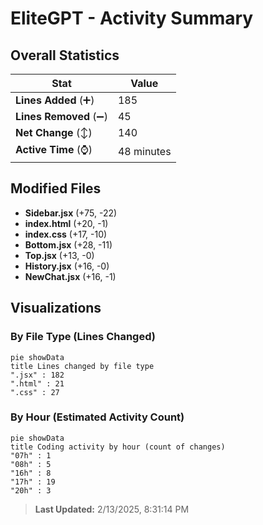 # EliteGPT - Activity Summary 

## Overall Statistics

| Stat                   | Value                                                             |
| ---------------------- | ----------------------------------------------------------------- |
| **Lines Added** (➕)   | 185                                          |
| **Lines Removed** (➖) | 45                                        |
| **Net Change** (↕)    | 140                |
| **Active Time** (⌚)   | 48 minutes |


## Modified Files
- **Sidebar.jsx** (+75, -22)
- **index.html** (+20, -1)
- **index.css** (+17, -10)
- **Bottom.jsx** (+28, -11)
- **Top.jsx** (+13, -0)
- **History.jsx** (+16, -0)
- **NewChat.jsx** (+16, -1)

## Visualizations

### By File Type (Lines Changed)

```mermaid
pie showData
title Lines changed by file type
".jsx" : 182
".html" : 21
".css" : 27
```

### By Hour (Estimated Activity Count)

```mermaid
pie showData
title Coding activity by hour (count of changes)
"07h" : 1
"08h" : 5
"16h" : 8
"17h" : 19
"20h" : 3
```


> **Last Updated:** 2/13/2025, 8:31:14 PM